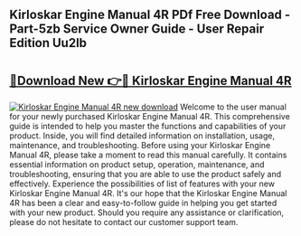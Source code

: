 ## Kirloskar Engine Manual 4R PDf Free Download - Part-5zb Service Owner Guide - User Repair Edition Uu2lb

# <h2><a href="http://bc9708.oget.top/?id=Kirloskar+Engine+Manual+4R">🔗Download New 👉🔴 Kirloskar Engine Manual 4R</a></h2>

[![Kirloskar Engine Manual 4R new download](https://i.imgur.com/5g1atiW.png)](http://bc9708.oget.top/?id=Kirloskar+Engine+Manual+4R)
Welcome to the user manual for your newly purchased Kirloskar Engine Manual 4R. This comprehensive guide is intended to help you master the functions and capabilities of your product. Inside, you will find detailed information on installation, usage, maintenance, and troubleshooting. Before using your Kirloskar Engine Manual 4R, please take a moment to read this manual carefully. It contains essential information on product setup, operation, maintenance, and troubleshooting, ensuring that you are able to use the product safely and effectively. Experience the possibilities of list of features with your new Kirloskar Engine Manual 4R. It's our hope that the Kirloskar Engine Manual 4R has been a clear and easy-to-follow guide in helping you get started with your new product. Should you require any assistance or clarification, please do not hesitate to contact our customer support team.
